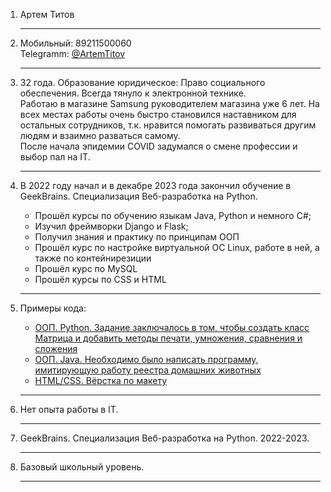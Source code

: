 1. Артем Титов 
   <hr>

2. Мобильный: 89211500060 <br>Telegramm: [@ArtemTitov](https://t.me/ArtemTitov)
   <hr>

3. 32 года. Образование юридическое: Право социального обеспечения. Всегда тянуло к электронной технике. <br>Работаю в магазине Samsung руководителем магазина уже 6 лет. На всех местах работы очень быстро становился наставником для остальных сотрудников, т.к. нравится помогать развиваться другим людям и взаимно разваться самому. <br>После начала эпидемии COVID задумался о смене профессии и выбор пал на IT.
   <hr>

4. В 2022 году начал и в декабре 2023 года закончил обучение в GeekBrains. Специализация Веб-разработка на Python. 
   * Прошёл курсы по обучению языкам Java, Python и немного C#; 
   * Изучил фреймворки Django и Flask;
   * Получил знания и практику по принципам ООП
   * Прошёл курс по настройке виртуальной ОС Linux, работе в ней, а также по контейнирезиции
   * Прошёл курс по MySQL
   * Прошёл курсы по CSS и HTML
   <hr>

5. Примеры кода:
   * [ООП. Python. Задание заключалось в том, чтобы создать класс Матрица и добавить методы печати, умножения, сравнения и сложения](https://github.com/ArtemEvgTitov/Specialization_Python_Homework/blob/main/Homework_11/Matrix.py)
    * [ООП. Java. Необходимо было написать программу, имитирующую работу реестра домашних животных](https://github.com/ArtemEvgTitov/FinalControlWork/tree/main/Tasks_13-15)
    * [HTML/CSS. Вёрстка по макету](https://github.com/ArtemEvgTitov/HTML_CSS_basics/tree/main/Homeworks/Homework_6_7_8_9)
   <hr>

6. Нет опыта работы в IT.
   <hr>

7. GeekBrains. Специализация Веб-разработка на Python. 2022-2023.
   <hr>

8. Базовый школьный уровень.
   <hr>